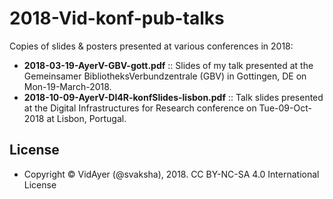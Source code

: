 # 2018-Vid-konf-pub-talks

Copies of slides & posters presented at various conferences in 2018:

* __2018-03-19-AyerV-GBV-gott.pdf__ :: Slides of my talk presented at the Gemeinsamer BibliotheksVerbundzentrale (GBV) in Gottingen, DE on Mon-19-March-2018.
* __2018-10-09-AyerV-DI4R-konfSlides-lisbon.pdf__ :: Talk slides presented at the Digital Infrastructures for Research conference on Tue-09-Oct-2018 at Lisbon, Portugal.


## License
* Copyright © VidAyer (@svaksha), 2018. CC BY-NC-SA 4.0 International License
